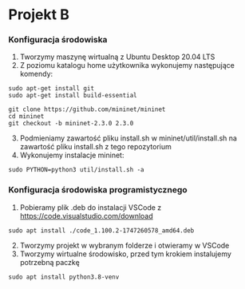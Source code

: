 # Projekt B
### Konfiguracja środowiska
1. Tworzymy maszynę wirtualną z Ubuntu Desktop 20.04 LTS
2. Z poziomu katalogu home użytkownika wykonujemy następujące komendy:
```
sudo apt-get install git
sudo apt-get install build-essential

git clone https://github.com/mininet/mininet
cd mininet
git checkout -b mininet-2.3.0 2.3.0
```
3. Podmieniamy zawartość pliku install.sh w mininet/util/install.sh na zawartość pliku install.sh z tego repozytorium
4. Wykonujemy instalacje mininet:
```
sudo PYTHON=python3 util/install.sh -a
```

### Konfiguracja środowiska programistycznego
1. Pobieramy plik .deb do instalacji VSCode z https://code.visualstudio.com/download
```
sudo apt install ./code_1.100.2-1747260578_amd64.deb 
```
2. Tworzymy projekt w wybranym folderze i otwieramy w VSCode
3. Tworzymy wirtualne środowisko, przed tym krokiem instalujemy potrzebną paczkę
```
sudo apt install python3.8-venv
```
